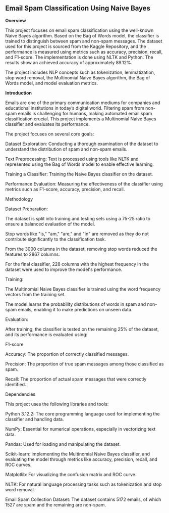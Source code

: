 **Email Spam Classification Using Naive Bayes**
---

**Overview**

This project focuses on email spam classification using the well-known Naive Bayes algorithm. Based on the Bag of Words model, the classifier is trained to distinguish between spam and non-spam messages. The dataset used for this project is sourced from the Kaggle Repository, and the performance is measured using metrics such as accuracy, precision, recall, and F1-score. The implementation is done using NLTK and Python. The results show an achieved accuracy of approximately 89.12%.

The project includes NLP concepts such as tokenization, lemmatization, stop word removal, the Multinomial Naive Bayes algorithm, the Bag of Words model, and model evaluation metrics.

**Introduction**

Emails are one of the primary communication mediums for companies and educational institutions in today’s digital world. Filtering spam from non-spam emails is challenging for humans, making automated email spam classification crucial. This project implements a Multinomial Naive Bayes classifier and evaluates its performance.

The project focuses on several core goals:

Dataset Exploration: Conducting a thorough examination of the dataset to understand the distribution of spam and non-spam emails.

Text Preprocessing: Text is processed using tools like NLTK and represented using the Bag of Words model to enable effective learning.

Training a Classifier: Training the Naive Bayes classifier on the dataset.

Performance Evaluation: Measuring the effectiveness of the classifier using metrics such as F1-score, accuracy, precision, and recall.

Methodology

Dataset Preparation:

The dataset is split into training and testing sets using a 75-25 ratio to ensure a balanced evaluation of the model.

Stop words like "is," "am," "are," and "in" are removed as they do not contribute significantly to the classification task.

From the 3000 columns in the dataset, removing stop words reduced the features to 2867 columns.

For the final classifier, 228 columns with the highest frequency in the dataset were used to improve the model's performance.

Training:

The Multinomial Naive Bayes classifier is trained using the word frequency vectors from the training set.

The model learns the probability distributions of words in spam and non-spam emails, enabling it to make predictions on unseen data.

Evaluation:

After training, the classifier is tested on the remaining 25% of the dataset, and its performance is evaluated using:

F1-score

Accuracy: The proportion of correctly classified messages.

Precision: The proportion of true spam messages among those classified as spam.

Recall: The proportion of actual spam messages that were correctly identified.

Dependencies

This project uses the following libraries and tools:

Python 3.12.2: The core programming language used for implementing the classifier and handling data.

NumPy: Essential for numerical operations, especially in vectorizing text data.

Pandas: Used for loading and manipulating the dataset.

Scikit-learn: implementing the Multinomial Naive Bayes classifier, and evaluating the model through metrics like accuracy, precision, recall, and ROC curves.

Matplotlib: For visualizing the confusion matrix and ROC curve.

NLTK: For natural language processing tasks such as tokenization and stop word removal.

Email Spam Collection Dataset: The dataset contains 5172 emails, of which 1527 are spam and the remaining are non-spam.

